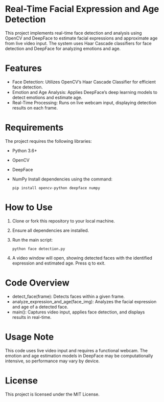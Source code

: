 # Real-Time Facial Expression and Age Detection
This project implements real-time face detection and analysis using OpenCV and DeepFace to estimate facial expressions and approximate age from live video input. The system uses Haar Cascade classifiers for face detection and DeepFace for analyzing emotions and age.

# Features
- Face Detection: Utilizes OpenCV’s Haar Cascade Classifier for efficient face detection.
- Emotion and Age Analysis: Applies DeepFace’s deep learning models to detect emotions and estimate age.
- Real-Time Processing: Runs on live webcam input, displaying detection results on each frame.

# Requirements
The project requires the following libraries:
- Python 3.6+
- OpenCV
- DeepFace
- NumPy
Install dependencies using the command:

      pip install opencv-python deepface numpy

# How to Use
1. Clone or fork this repository to your local machine.
2. Ensure all dependencies are installed.
3. Run the main script:

       python face detection.py

4. A video window will open, showing detected faces with the identified expression and estimated age. Press q to exit.

# Code Overview
- detect_face(frame): Detects faces within a given frame.
- analyze_expression_and_age(face_img): Analyzes the facial expression and age of a detected face.
- main(): Captures video input, applies face detection, and displays results in real-time.

# Usage Note
This code uses live video input and requires a functional webcam. The emotion and age estimation models in DeepFace may be computationally intensive, so performance may vary by device.

# License
This project is licensed under the MIT License.








